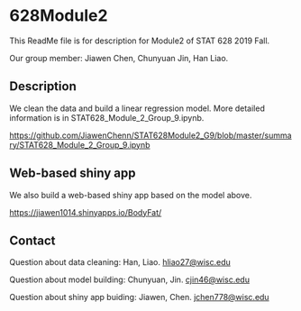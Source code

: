 # 628Module2
This ReadMe file is for description for Module2 of STAT 628 2019 Fall.

Our group member: Jiawen Chen, Chunyuan Jin, Han Liao.

## Description
We clean the data and build a linear regression model. More detailed information is in STAT628_Module_2_Group_9.ipynb.

https://github.com/JiawenChenn/STAT628Module2_G9/blob/master/summary/STAT628_Module_2_Group_9.ipynb

## Web-based shiny app
We also build a web-based shiny app based on the model above.

https://jiawen1014.shinyapps.io/BodyFat/

## Contact
Question about data cleaning: Han, Liao. hliao27@wisc.edu

Question about model building: Chunyuan, Jin. cjin46@wisc.edu

Question about shiny app buiding: Jiawen, Chen. jchen778@wisc.edu
